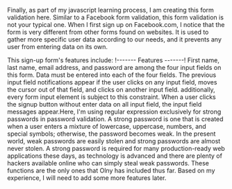 Finally, as part of my javascript learning process, I am creating this form validation here.
Similar to a Facebook form validation, this form validation is not your typical one. When I first sign up on Facebook.com, I notice that the form is very different from other forms found on websites. It is used to gather more specific user data according to our needs, and it prevents any user from entering data on its own.

This sign-up form's features include:
!------- Features -------!
First name, last name, email address, and password are among the four input fields on this form. Data must be entered into each of the four fields.
The previous input field notifications appear if the user clicks on any input field, moves the cursor out of that field, and clicks on another input field. additionally, every form input element is subject to this constraint.
When a user clicks the signup button without enter data on all input field, the input field messages appear.Here, I'm using regular expression exclusively for strong passwords in password validation. A strong password is one that is created when a user enters a mixture of lowercase, uppercase, numbers, and special symbols; otherwise, the password becomes weak. In the present world, weak passwords are easily stolen and strong passwords are almost never stolen.
A strong password is required for many production-ready web applications these days, as technology is advanced and there are plenty of hackers available online who can simply steal weak passwords.
These functions are the only ones that Olny has included thus far. Based on my experience, I will need to add some more features later.

